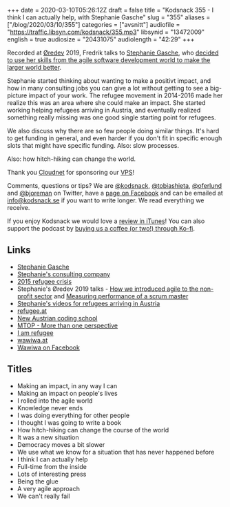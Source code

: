 +++
date = 2020-03-10T05:26:12Z
draft = false
title = "Kodsnack 355 - I think I can actually help, with Stephanie Gasche"
slug = "355"
aliases = ["/blog/2020/03/10/355"]
categories = ["avsnitt"]
audiofile = "https://traffic.libsyn.com/kodsnack/355.mp3"
libsynid = "13472009"
english = true
audiosize = "20431075"
audiolength = "42:29"
+++

Recorded at [Øredev](https://oredev.org/) 2019, Fredrik talks to [Stephanie Gasche](https://twitter.com/stephygasche), who [decided to use her skills from the agile software development world to make the larger world better](https://www.youtube.com/watch?v=coCdsoeEEUQ). 

Stephanie started thinking about wanting to make a positivt impact, and how in many consulting jobs you can give a lot without getting to see a big-picture impact of your work. The refugee movement in 2014-2016 made her realize this was an area where she could make an impact. She started working helping refugees arriving in Austria, and eventually realized something really missing was one good single starting point for refugees.

We also discuss why there are so few people doing similar things. It's hard to get funding in general, and even harder if you don't fit in specific enough slots that might have specific funding. Also: slow processes.

Also: how hitch-hiking can change the world.

Thank you [Cloudnet](http://www.cloudnet.se) for sponsoring our [VPS](http://en.wikipedia.org/wiki/Virtual_private_server)!

Comments, questions or tips? We are [@kodsnack](https://www.twitter.com/kodsnack), [@tobiashieta](https://www.twitter.com/tobiashieta), [@oferlund](https://www.twitter.com/oferlund) and [@bjoreman](https://www.twitter.com/bjoreman) on Twitter, have a [page on Facebook](https://www.facebook.com/kodsnack) and can be emailed at [info@kodsnack.se](mailto:info@kodsnack.se) if you want to write longer. We read everything we receive.

If you enjoy Kodsnack we would love a [review in iTunes](http://itunes.apple.com/se/podcast/kodsnack/id561631498?l=en)! You can also support the podcast by <a href="https://ko-fi.com/kodsnack" rel="payment">buying us a coffee (or two!) through Ko-fi</a>.

## Links ##
* [Stephanie Gasche](https://twitter.com/stephygasche)
* [Stephanie's consulting company](https://gasche-consulting.com/wp-content/cache/all/index.html)
* [2015 refugee crisis](https://en.wikipedia.org/wiki/European_migrant_crisis)
* Stephanie's Øredev 2019 talks - [How we introduced agile to the non-profit sector](https://www.youtube.com/watch?v=coCdsoeEEUQ) and [Measuring performance of a scrum master](https://www.youtube.com/watch?v=l4dF1qsd72s)
* [Stephanie's videos for refugees arriving in Austria](https://www.youtube.com/channel/UCaK672tbssaIWfqJajjI0rg)
* [refugee.at](https://iamrefugee.at/de/)
* [New Austrian coding school](https://www.newaustriancodingschool.at/)
* [MTOP - More than one perspective](https://mtop.at/)
* [I am refugee](https://iamrefugee.at/en/)
* [wawiwa.at](https://iamrefugee.at/de/)
* [Wawiwa on Facebook](https://www.facebook.com/wawiwa.at/)

## Titles ##
* Making an impact, in any way I can
* Making an impact on people's lives
* I rolled into the agile world
* Knowledge never ends
* I was doing everything for other people
* I thought I was going to write a book
* How hitch-hiking can change the course of the world
* It was a new situation
* Democracy moves a bit slower
* We use what we know for a situation that has never happened before
* I think I can actually help
* Full-time from the inside
* Lots of interesting press
* Being the glue
* A very agile approach
* We can't really fail